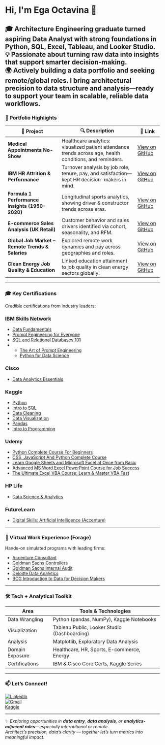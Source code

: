 # Hi, I'm Ega Octavina 👋

🎓 Architecture Engineering graduate turned aspiring **Data Analyst** with strong foundations in **Python, SQL, Excel, Tableau, and Looker Studio**.  
💡 Passionate about turning raw data into insights that support smarter decision-making.  
🌍 Actively building a data portfolio and seeking remote/global roles. 
I bring architectural precision to data structure and analysis—ready to support your team in scalable, reliable data workflows.
---

### 🚀 Portfolio Highlights
| 📌 Project | 🔍 Description | 🔗 Link |
|-----------|----------------|--------|
| **Medical Appointments No-Show** | Healthcare analytics: visualized patient attendance trends across age, health conditions, and reminders. | [View on GitHub](https://github.com/egao11/Medical-Appointments-No-Show) |
| **IBM HR Attrition & Performance** | Turnover analysis by job role, tenure, pay, and satisfaction—kept HR decision-makers in mind. |[View on GitHub](https://github.com/egao11/IBM-HR-Analytics-Employee-Attrition-Performance) |
| **Formula 1 Performance Insights (1950–2020)** | Longitudinal sports analytics, showing driver & constructor trends across eras. | [View on GitHub](https://github.com/egao11/Formula-1-Performance-Insights-1950-2024) |
| **E-commerce Sales Analysis (UK Retail)** | Customer behavior and sales drivers identified via cohort, seasonality, and RFM. | [View on GitHub](https://github.com/egao11/E-commerce-Sales-Analysis-UK-Online-Retail) |
| **Global Job Market – Remote Trends & Salaries** | Explored remote work dynamics and pay across geographies and roles. | [View on GitHub](https://github.com/egao11/Global-Job-Market-Remote-Trends-and-Salaries) |
| **Clean Energy Job Quality & Education** | Linked education attainment to job quality in clean energy sectors globally. | [View on GitHub](https://github.com/egao11/Clean-Energy-Job-Quality-Education-Data-Analysis) |

---

### 🎓 Key Certifications
Credible certifications from industry leaders:  
### IBM Skills Network
- [ Data Fundamentals](https://www.credly.com/badges/48423024-092e-4c4f-8961-03297e5b6410)  
- [Prompt Engineering for Everyone](https://courses.cognitiveclass.ai/certificates/2165e171f79b416d800afe9e583341a2)  
- [SQL and Relational Databases 101](https://courses.cognitiveclass.ai/certificates/ef57fbbb35a14da391713d9c1325daea)
- - [The Art of Prompt Engineering](https://courses.cognitiveclass.ai/certificates/a2e9cda22764458fa600e2b045e528f5)
  -  [Python for Data Science](https://courses.cognitiveclass.ai/certificates/2165e171f79b416d800afe9e583341a2)

### Cisco
- [Data Analytics Essentials](https://www.credly.com/badges/0f14702d-ab08-41eb-805b-dcc8c1e16a45)

### Kaggle
- [Python](https://www.kaggle.com/learn/certification/egaoctavina/python)  
- [Intro to SQL](https://www.kaggle.com/learn/certification/egaoctavina/intro-to-sql)
- [Data Cleaning](https://www.kaggle.com/learn/certification/egaoctavina/data-cleaning) 
- [Data Visualization](https://www.kaggle.com/learn/certification/egaoctavina/data-visualization)
- [Pandas](https://www.kaggle.com/learn/certification/egaoctavina/pandas)
- [Intro to Programming](https://www.kaggle.com/learn/certification/egaoctavina/intro-to-programming)

### Udemy
- [Python Complete Course For Beginners](https://www.udemy.com/certificate/UC-38c94bfe-c347-4ab3-a663-65c5b16915f3/)
- [CSS, JavaScript And Python Complete Course](https://www.udemy.com/certificate/UC-048021a4-6ab2-4e76-965b-aaeed23f257c/)
- [Learn Google Sheets and Microsoft Excel at Once from Basic](https://www.udemy.com/certificate/UC-c5477619-281e-4d68-a00d-52a3a052f664/)
- [Advanced MS Word Excel PowerPoint Course for Job Success ](https://www.udemy.com/certificate/UC-93590bbb-1a33-4941-bc10-6f9fa9310a4c/)
- [The Ultimate Excel VBA Course: Learn & Master VBA Fast](https://www.udemy.com/certificate/UC-3575d1b1-045a-4925-8721-ccc241c5c027/)

### HP Life
- [Data Science & Analytics](https://www.life-global.org/courses/data-science-and-analytics)

### FutureLearn
- [Digital Skills: Artificial Intelligence (Accenture)](https://www.futurelearn.com/certificates/xxxxxx)  


---

### 💼 Virtual Work Experience (Forage)
Hands-on simulated programs with leading firms:  

- [Accenture Consultant](https://forage-uploads-prod.s3.amazonaws.com/completion-certificates/xhih9yFWsf6AYfngd/KJGjQRHZ6eGquTKfF_xhih9yFWsf6AYfngd_TMmzM8yoYkpBkrurd_1755529745046_completion_certificate.pdf)  
- [Goldman Sachs Controllers](https://forage-uploads-prod.s3.amazonaws.com/completion-certificates/MBA4MnZTNFEoJZGnk/vjFao7z4tXKe2EwvK_MBA4MnZTNFEoJZGnk_TMmzM8yoYkpBkrurd_1755515398197_completion_certificate.pdf)
- [Goldman Sachs Internal Audit](https://forage-uploads-prod.s3.amazonaws.com/completion-certificates/MBA4MnZTNFEoJZGnk/dC4ChhAkhpgB7QvGd_MBA4MnZTNFEoJZGnk_TMmzM8yoYkpBkrurd_1755526110340_completion_certificate.pdf)
- [Deloitte Data Analytics](https://forage-uploads-prod.s3.amazonaws.com/completion-certificates/9PBTqmSxAf6zZTseP/io9DzWKe3PTsiS6GG_9PBTqmSxAf6zZTseP_TMmzM8yoYkpBkrurd_1755509223174_completion_certificate.pdf)
- [BCG Introduction to Data for Decision Makers](https://forage-uploads-prod.s3.amazonaws.com/completion-certificates/SKZxezskWgmFjRvj9/Pchc5rEGyCeozqY5Z_SKZxezskWgmFjRvj9_TMmzM8yoYkpBkrurd_1755502406378_completion_certificate.pdf)

---

### 🛠 Tech + Analytical Toolkit
| Area             | Tools & Technologies                        |
|------------------|---------------------------------------------|
| Data Wrangling   | Python (pandas, NumPy), Kaggle Notebooks    |
| Visualization    | Tableau Public, Looker Studio (Dashboarding)|
| Analysis         | Matplotlib, Exploratory Data Analysis       |
| Domain Exposure  | Healthcare, HR, Sports, E-commerce, Energy  |
| Certifications   | IBM & Cisco Core Certs, Kaggle Series       |


---

### 📫 Let’s Connect!
[![LinkedIn](https://img.shields.io/badge/LinkedIn-0077B5?style=for-the-badge&logo=linkedin&logoColor=white)](https://www.linkedin.com/in/ega-octavina/)  
[![Gmail](https://img.shields.io/badge/Email-D14836?style=for-the-badge&logo=gmail&logoColor=white)](mailto:egaoctavina11@gmail.com)  
[Kaggle](https://www.kaggle.com/egaoctavina)

---

✨ *Exploring opportunities in **data entry**, **data analysis**, or **analytics-adjacent roles**—especially international or remote.  
Architect’s precision, data’s clarity — together let’s turn metrics into meaningful impact.*
